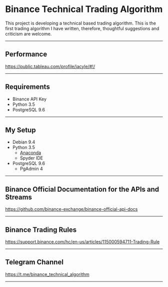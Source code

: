 # Binance Technical Trading Algorithm
This project is developing a technical based trading algorithm. This is the first trading algorithm I have written, therefore, thoughtful suggestions and criticism are welcome.  

---

## Performance

https://public.tableau.com/profile/jacyle/#!/

---

## Requirements

- Binance API Key
- Python 3.5
- PostgreSQL 9.6

---

## My Setup
- Debian 9.4
- Python 3.5
  - [Anaconda](https://conda.io/docs/user-guide/install/linux.html)
  - Spyder IDE
- PostgreSQL 9.6
  - PgAdmin 4
  
---

## Binance Official Documentation for the APIs and Streams

https://github.com/binance-exchange/binance-official-api-docs

---

## Binance Trading Rules

https://support.binance.com/hc/en-us/articles/115000594711-Trading-Rule

---

## Telegram Channel
https://t.me/binance_technical_algorithm

---

